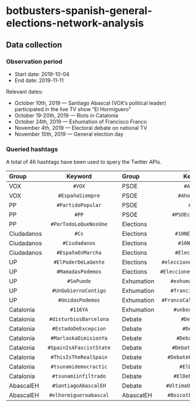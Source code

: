 # botbusters-spanish-general-elections-network-analysis

## Data collection

### Observation period

- Start date: 2019-10-04
- End date: 2019-11-11

Relevant dates:
- October 10th, 2019 — Santiago Abascal (VOX’s political leader) participated in the live TV show “El Hormiguero”
- October 19-20th, 2019 — Riots in Catalonia
- October 24th, 2019 — Exhumation of Francisco Franco
- November 4th, 2019 — Electoral debate on national TV
- November 10th, 2019 — General election day

### Queried hashtags

A total of 46 hashtags have been used to query the Twitter APIs.

| Group      | Keyword                    || Group        | Keyword                    |
| :---       | :---:                      | --- | :---    | :---:                      |
| VOX        | `#VOX`                     || PSOE         | `#AhoraSì`                 |
| VOX        | `#EspañaSiempre`           || PSOE         | `#AhoraEspaña`             |
| PP         | `#PartidoPopular`          || PSOE         | `#PSOE`                    |
| PP         | `#PP`                      || PSOE         | `#PSOEcompraVotos`         |
| PP         | `#PorTodoLoQueNosUne`      || Elections    | `#10N`                     |
| Ciudadanos | `#Cs`                      || Elections    | `#10NElecciones`           |
| Ciudadanos | `#Ciudadanos`              || Elections    | `#10Noviembre`             |
| Ciudadanos | `#EspañaEnMarcha`          || Elections    | `#Elecciones10N`           |
| UP         | `#ElPoderDeLaGente`        || Elections    | `#eleccionesgenerales10N`  |
| UP         | `#MamadasPodemos`          || Elections    | `#EleccionesNoviembre2019` |
| UP         | `#SePuede`                 || Exhumation   | `#exhumacionFranco`        |
| UP         | `#UnGobiernoContigo`       || Exhumation   | `#francisfrancoesp`        |
| UP         | `#UnidasPodemos`           || Exhumation   | `#FrancoCalientaQueSales`  |
| Catalonia  | `#116YA`                   || Exhumation   | `#unboxingfranco`          |
| Catalonia  | `#disturbiosBarcelona`     || Debate       | `#Debate10N`               |
| Catalonia  | `#EstadoDeExcepcion`       || Debate       | `#DebateA5`                |
| Catalonia  | `#MarlaskaDimisionYa`      || Debate       | `#Debatea7RTVE`            |
| Catalonia  | `#SpainIsAFascistState`    || Debate       | `#DebateElectoral`         |
| Catalonia  | `#ThisIsTheRealSpain`      || Debate       | `#DebatePresidencial`      |
| Catalonia  | `#tsunamidemocractic`      || Debate       | `#ElDebate4N`              |
| Catalonia  | `#tsunamiinfiltrado`       || Debate       | `#ElDebateEnRTVE`          |
| AbascalEH  | `#SantiagoAbascalEH`       || Debate       | `#UltimaOportunidadL6`     |
| AbascalEH  | `#elhormigueroabascal`     || AbascalEH    | `#BoicotElHormiguero`      |
